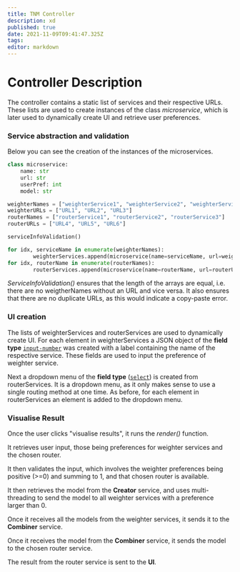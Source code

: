 ```yaml
---
title: TNM Controller
description: xd
published: true
date: 2021-11-09T09:41:47.325Z
tags: 
editor: markdown
---
```


# Controller Description

The controller contains a static list of services and their respective URLs. These lists are used to create instances of the class *microservice*, which is later used to dynamically create UI and retrieve user preferences.

### Service abstraction and validation
Below you can see the creation of the instances of the microservices.
```python
class microservice:
	name: str
	url: str
	userPref: int
	model: str

weighterNames = ["weighterService1", "weighterService2", "weighterService3"]	
weighterURLs = ["URL1", "URL2", "URL3"]
routerNames = ["routerService1", "routerService2", "routerService3"]
routerURLs = ["URL4", "URL5", "URL6"]

serviceInfoValidation()

for idx, serviceName in enumerate(weighterNames):
		weighterServices.append(microservice(name=serviceName, url=weighterURLs[idx], userPref=None, model=None))
for idx, routerName in enumerate(routerNames):
		routerServices.append(microservice(name=routerName, url=routerURLs[idx], userPref=None, model=None))
```

*ServiceInfoValidation()* ensures that the length of the arrays are equal, i.e. there are no weigtherNames without an URL and vice versa. It also ensures that there are no duplicate URLs, as this would indicate a copy-paste error. 

### UI creation

The lists of weighterServices and routerServices are used to dynamically create UI. For each element in weighterServices a JSON object of the **field type** [```input-number```](/user-interface/fields#numeric) was created with a label containing the name of the respective service. These fields are used to input the preference of weighter service.

Next a dropdown menu of the **field type** ([```select```](/user-interface/fields#select(dropdown))) is created from routerServices. It is a dropdown menu, as it only makes sense to use a single routing method at one time. As before, for each element in routerServices an element is added to the dropdown menu. 

### Visualise Result

Once the user clicks "visualise results", it runs the *render()* function. 

It retrieves user input, those being preferences for weighter services and the chosen router.

It then validates the input, which involves the weighter preferences being positive (>=0) and summing to 1, and that chosen router is available.

It then retrieves the model from the **Creator** service, and uses multi-threading to send the model to all weighter services with a preference larger than 0. 

Once it receives all the models from the weighter services, it sends it to the **Combiner** service.

Once it receives the model from the **Combiner** service, it sends the model to the chosen router service.

The result from the router service is sent to the **UI**.








